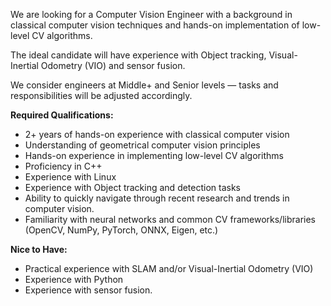 We are looking for a Computer Vision Engineer with a background in classical
computer vision techniques and hands-on implementation of low-level CV
algorithms.

The ideal candidate will have experience with Object tracking, Visual-Inertial
Odometry (VIO) and sensor fusion.

We consider engineers at Middle+ and Senior levels — tasks and
responsibilities will be adjusted accordingly.

**Required Qualifications:**

  * 2+ years of hands-on experience with classical computer vision
  * Understanding of geometrical computer vision principles 
  * Hands-on experience in implementing low-level CV algorithms
  * Proficiency in C++ 
  * Experience with Linux 
  * Experience with Object tracking and detection tasks 
  * Ability to quickly navigate through recent research and trends in computer vision. 
  * Familiarity with neural networks and common CV frameworks/libraries (OpenCV, NumPy, PyTorch, ONNX, Eigen, etc.) 

**Nice to Have:**

  * Practical experience with SLAM and/or Visual-Inertial Odometry (VIO) 
  * Experience with Python 
  * Experience with sensor fusion.